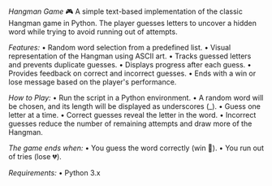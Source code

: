 *Hangman Game* 🎮
A simple text-based implementation of the classic Hangman game in Python. The player guesses letters to uncover a hidden word while trying to avoid running out of attempts.

*Features:*
• Random word selection from a predefined list.
• Visual representation of the Hangman using ASCII art.
• Tracks guessed letters and prevents duplicate guesses.
• Displays progress after each guess.
• Provides feedback on correct and incorrect guesses.
• Ends with a win or lose message based on the player's performance.

*How to Play:*
• Run the script in a Python environment.
• A random word will be chosen, and its length will be displayed as underscores (_).
• Guess one letter at a time.
• Correct guesses reveal the letter in the word.
• Incorrect guesses reduce the number of remaining attempts and draw more of the Hangman.

*The game ends when:*
• You guess the word correctly (win 🎉).
• You run out of tries (lose 💔).

*Requirements:*
• Python 3.x
